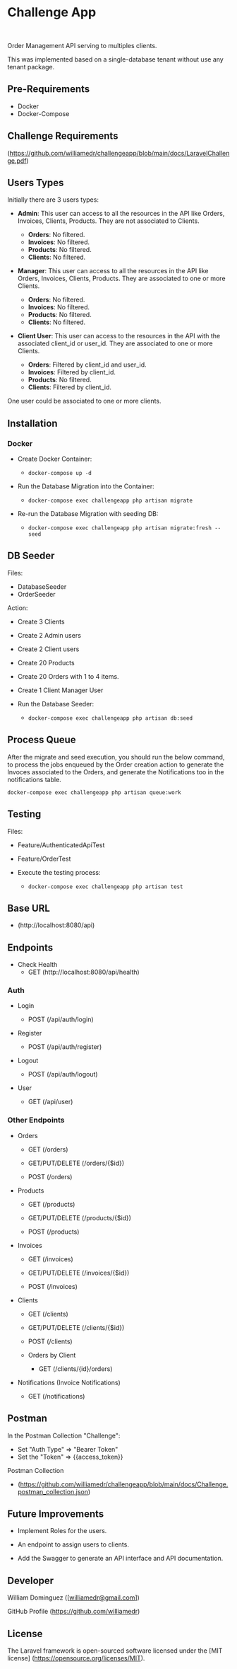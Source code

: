 
# Challenge App

<br>

Order Management API serving to multiples clients.

This was implemented based on a single-database tenant without use any tenant package.



## Pre-Requirements

- Docker
- Docker-Compose

## Challenge Requirements

(https://github.com/williamedr/challengeapp/blob/main/docs/LaravelChallenge.pdf)

## Users Types

Initially there are 3 users types:

- __Admin__: This user can access to all the resources in the API like Orders, Invoices, Clients, Products. They are not associated to Clients.
  - __Orders__: No filtered.
  - __Invoices__: No filtered.
  - __Products__: No filtered.
  - __Clients__: No filtered.

- __Manager__: This user can access to all the resources in the API like Orders, Invoices, Clients, Products. They are associated to one or more Clients.
  - __Orders__: No filtered.
  - __Invoices__: No filtered.
  - __Products__: No filtered.
  - __Clients__: No filtered.

- __Client User__: This user can access to the resources in the API with the associated client_id or user_id. They are associated to one or more Clients.
  - __Orders__: Filtered by client_id and user_id.
  - __Invoices__: Filtered by client_id.
  - __Products__: No filtered.
  - __Clients__: Filtered by client_id.


One user could be associated to one or more clients.


## Installation

### Docker

- Create Docker Container:

  - `docker-compose up -d`

- Run the Database Migration into the Container:
  - `docker-compose exec challengeapp php artisan migrate`

- Re-run the Database Migration with seeding DB:
  - `docker-compose exec challengeapp php artisan migrate:fresh --seed`

## DB Seeder

Files:

- DatabaseSeeder
- OrderSeeder

Action:

- Create 3 Clients

- Create 2 Admin users

- Create 2 Client users

- Create 20 Products

- Create 20 Orders with 1 to 4 items.

- Create 1 Client Manager User

- Run the Database Seeder:
  - `docker-compose exec challengeapp php artisan db:seed`


## Process Queue

After the migrate and seed execution, you should run the below command, to process the jobs enqueued by the Order creation action to generate the Invoces associated to the Orders, and generate the Notifications too in the notifications table.

`docker-compose exec challengeapp php artisan queue:work`


## Testing

Files:

- Feature/AuthenticatedApiTest
- Feature/OrderTest

- Execute the testing process:
  - `docker-compose exec challengeapp php artisan test`



## Base URL

- (http://localhost:8080/api)

## Endpoints

  - Check Health
    - GET (http://localhost:8080/api/health)

  ### Auth
  - Login
    - POST (/api/auth/login)

  - Register
    - POST (/api/auth/register)

  - Logout
    - POST (/api/auth/logout)


  - User
    - GET (/api/user)

  ### Other Endpoints
  - Orders
    - GET (/orders)

    - GET/PUT/DELETE (/orders/{$id})

    - POST (/orders)

  - Products
    - GET (/products)

    - GET/PUT/DELETE (/products/{$id})

    - POST (/products)

  - Invoices
    - GET (/invoices)

    - GET/PUT/DELETE (/invoices/{$id})

    - POST (/invoices)

  - Clients
    - GET (/clients)

    - GET/PUT/DELETE (/clients/{$id})

    - POST (/clients)

    - Orders by Client
      - GET (/clients/{id}/orders)

  - Notifications (Invoice Notifications)
    - GET (/notifications)

## Postman

In the Postman Collection "Challenge":
  - Set "Auth Type" => "Bearer Token"
  - Set the "Token" => {{access_token}}

Postman Collection
- (https://github.com/williamedr/challengeapp/blob/main/docs/Challenge.postman_collection.json)


## Future Improvements

- Implement Roles for the users.

- An endpoint to assign users to clients.

- Add the Swagger to generate an API interface and API documentation.


## Developer

William Dominguez ([williamedr@gmail.com])

GitHub Profile (https://github.com/williamedr)

## License

The Laravel framework is open-sourced software licensed under the [MIT license] (https://opensource.org/licenses/MIT).
